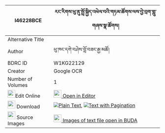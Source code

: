 |I46228BCE|རང་རིགས་ཕུ་ནུ་སྤྲོ་སྐྱིད་འཕེལ་བའི་གཏམ་ཚོགས་ལས་བྱེ་བྲག་གླུ་གཞས་སྣ་ཚོགས། 
| --- | --- 
|Alternative Title |
|Author| ཕུ་ཁང་དགེ་བཤེས་བློ་བཟང་རྒྱ་མཚོ།
|BDRC ID | W1KG22129
|Creator | Google OCR
|Number of Volumes| 1
|<img width="25" src="https://img.icons8.com/color/25/000000/edit-property.png">Edit Online| [<img width="25" src="https://avatars.githubusercontent.com/u/45091458?s=200&v=4"> Open in Editor](http://editor.openpecha.org/I46228BCE)
|<img width="25" src="https://img.icons8.com/fluent/48/000000/download-2.png"/>  Download | [![](https://img.icons8.com/color/20/000000/txt.png)Plain Text](https://github.com/Openpecha/I46228BCE/releases/download/v1/rangrik_punu_trokyi_pelwa_i_ta_plain_I46228BCE.zip), [![](https://img.icons8.com/color/20/000000/txt.png)Text with Pagination](https://github.com/Openpecha/I46228BCE/releases/download/v1/rangrik_punu_trokyi_pelwa_i_ta_pages_I46228BCE.zip)
|<img width="25" src="https://img.icons8.com/plasticine/100/000000/pictures-folder.png"/>  Source Images | [<img width="25" src="https://library.bdrc.io/icons/BUDA-small.svg"> Images of text file open in BUDA](https://library.bdrc.io/show/bdr:W1KG22129)